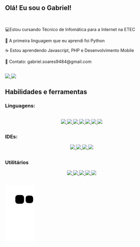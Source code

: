 ## Olá! Eu sou o Gabriel!
<br>
<p> 💻Estou cursando Técnico de Infomática para a Internet na ETEC</p>
<p> 🐍 A primeira linguagem que eu aprendi foi Python</p>
<p> ☕ Estou aprendendo Javascript, PHP e Desenvolvimento Mobile</p>
<p> 📧 Contato: gabriel.soares9484@gmail.com</p>

<br>

<div align="">
  <a href="https://github.com/BrielSoares">
    <img width="400em" src="https://github-readme-stats.vercel.app/api?username=BrielSoares&show_icons=true&theme=dark&include_all_commits=false&count_private=true"/>
    <img width="400em" src="https://github-readme-stats.vercel.app/api/top-langs/?username=BrielSoares&layout=compact&langs_count=7&theme=dark"/>
  </a>
</div>

 ## Habilidades e ferramentas

### Linguagens:
<div style="display: inline_block" align="center"><br>
  <a href="https://github.com/BrielSoares">
    <img src="https://cdn.jsdelivr.net/gh/devicons/devicon/icons/python/python-original.svg" width="45px">
    <img src="https://cdn.jsdelivr.net/gh/devicons/devicon/icons/javascript/javascript-original.svg" width="45px">
    <img src="https://cdn.jsdelivr.net/gh/devicons/devicon/icons/html5/html5-original.svg" width="45px">
    <img src="https://cdn.jsdelivr.net/gh/devicons/devicon/icons/css3/css3-original.svg" width="45px">
    <img src="https://cdn.jsdelivr.net/gh/devicons/devicon/icons/android/android-plain.svg" width="45px">
    <img src="https://cdn.jsdelivr.net/gh/devicons/devicon/icons/php/php-original.svg" width="45px">
    <img src="https://cdn.jsdelivr.net/gh/devicons/devicon/icons/mysql/mysql-original.svg" width="45px">
  </a>
</div>

## 

### IDEs:
<div style="display: inline_block" align="center">
  <a href="https://github.com/BrielSoares">
    <img src="https://cdn.jsdelivr.net/gh/devicons/devicon/icons/vscode/vscode-original.svg" width="45px"/>
    <img src="https://cdn.discordapp.com/attachments/757670175485984848/950533713668763648/pycharm-icon.svg" width="45px"/>
    <img src="https://cdn.discordapp.com/attachments/757670175485984848/950539045723840533/icons8-android-studio.svg" width="45px">
    <img src="https://cdn.discordapp.com/attachments/757670175485984848/950539046403325982/SublimeText-icon.svg" width="50px">
  </a>
</div>

##

### Utilitários
<div style="display: inline_block" align="center">
  <a href="https://github.com/BrielSoares">
    <img src="https://cdn.discordapp.com/attachments/757670175485984848/950541789113245696/icons8-office-365.svg" width="45px">
    <img src="https://cdn.discordapp.com/attachments/757670175485984848/950541789348114482/icons8-equipes-da-microsoft.svg" width="45px">  
    <img src="https://cdn.discordapp.com/attachments/757670175485984848/951097337659412480/virtualbox-icon.svg" width="45px">
    <img src="https://cdn.jsdelivr.net/gh/devicons/devicon/icons/canva/canva-original.svg" width="45px"/>
     <img src="https://cdn.discordapp.com/attachments/757670175485984848/950541788928675950/icons8-chrome.svg" width="45px">
  </a>
</div>

##

![Snake animation](https://github.com/BrielSoares/BrielSoares/blob/output/github-contribution-grid-snake.svg)


